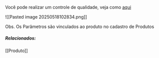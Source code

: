 Você pode realizar um controle de qualidade, veja como [aqui](https://scribehow.com/shared/Realizando_um_controle_de_Qualidade__I8tPXXDDTheHrKBSv24FhQ)

![[Pasted image 20250518102834.png]]

Obs. Os Parâmetros são vinculados ao produto no cadastro de Produtos

##### Relacionados:

[[Produto]]

